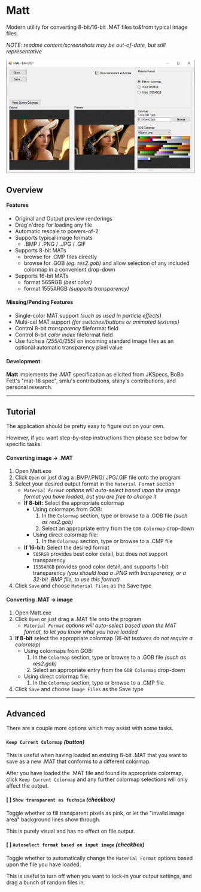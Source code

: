 # Matt
Modern utility for converting 8-bit/16-bit .MAT files to&from typical image files.

_NOTE: readme content/screenshots may be out-of-date, but still representative_


![sample screenshot](images/matt.png)

## Overview

#### Features
* Original and Output preview renderings
* Drag'n'drop for loading any file
* Automatic rescale to powers-of-2
* Supports typical image formats
  * .BMP / .PNG / .JPG / .GIF
* Supports 8-bit MATs
  * browse for .CMP files directly
  * browse for .GOB _(eg. res2.gob)_ and allow selection of any included colormap in a convenient drop-down
* Supports 16-bit MATs
  * format 565RGB  _(best color)_
  * format 1555ARGB  _(supports transparency)_


#### Missing/Pending Features
* Single-color MAT support  _(such as used in particle effects)_
* Multi-cel MAT support  _(for switches/buttons or animated textures)_
* Control 8-bit _transparency_ fileformat field
* Control 8-bit _color index_ fileformat field
* Use fuchsia _(255/0/255)_ on incoming standard image files as an optional automatic transparency pixel value


#### Development
**Matt** implements the .MAT specification as elicited from JKSpecs, BoBo Fett's "mat-16 spec", smlu's contributions, shiny's contributions, and personal research.

---

## Tutorial

The application should be pretty easy to figure out on your own.

However, if you want step-by-step instructions then please see below for specific tasks.

#### Converting image -> .MAT
1. Open Matt.exe
2. Click `Open` or just drag a .BMP/.PNG/.JPG/.GIF file onto the program
3. Select your desired output format in the `Material Format` section
   * _`Material Format` options will auto-select based upon the image format you have loaded, but you are free to change it_
   * **If 8-bit:** Select the appropriate colormap
     * Using colormaps from GOB:
       1. In the `Colormap` section, type or browse to a .GOB file _(such as res2.gob)_
       2. Select an appropriate entry from the `GOB Colormap` drop-down
     * Using direct colormap file:
       1. In the `Colormap` section, type or browse to a .CMP file
   * **If 16-bit:** Select the desired format
     * `565RGB` provides best color detail, but does not support transparency
     * `1555ARGB` provides good color detail, and supports 1-bit transparency _(you should load a .PNG with transparency, or a 32-bit .BMP file, to use this format)_
5. Click `Save` and choose `Material Files` as the Save type

#### Converting .MAT -> image
1. Open Matt.exe
2. Click `Open` or just drag a .MAT file onto the program
   * _`Material Format` options will auto-select based upon the MAT format, to let you know what you have loaded_
3. **If 8-bit** select the appropriate colormap  _(16-bit textures do not require a colormap)_
   * Using colormaps from GOB:
     1. In the `Colormap` section, type or browse to a .GOB file _(such as res2.gob)_
     2. Select an appropriate entry from the `GOB Colormap` drop-down
   * Using direct colormap file:
     1. In the `Colormap` section, type or browse to a .CMP file
4. Click `Save` and choose `Image Files` as the Save type

---

## Advanced

There are a couple more options which may assist with some tasks.

#### `Keep Current Colormap` _(button)_
This is useful when having loaded an existing 8-bit .MAT that you want to save as a new .MAT that conforms to a different colormap.

After you have loaded the .MAT file and found its appropriate colormap, click `Keep Current Colormap`  and any further colormap selections will only affect the output.


#### [ ] `Show transparent as fuchsia` _(checkbox)_
Toggle whether to fill transparent pixels as pink, or let the  "invalid image area"  background lines show through.

This is purely visual and has no effect on file output.


#### [ ] `Autoselect format based on input image` _(checkbox)_
Toggle whether to automatically change the `Material Format` options based upon the file you have loaded.

This is useful to turn off when you want to lock-in your output settings, and drag a bunch of random files in.

